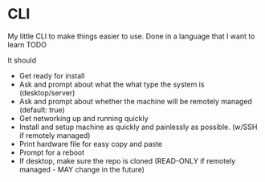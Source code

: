 # CLI

My little CLI to make things easier to use.
Done in a language that I want to learn
TODO

It should
- Get ready for install
- Ask and prompt about what the what type the system is (desktop/server)
- Ask and prompt about whether the machine will be remotely managed (default: true)
- Get networking up and running quickly
- Install and setup machine as quickly and painlessly as possible. (w/SSH if remotely managed)
- Print hardware file for easy copy and paste
- Prompt for a reboot
- If desktop, make sure the repo is cloned (READ-ONLY if remotely managed - MAY change in the future)
